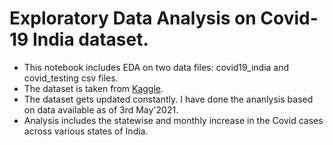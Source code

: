<h1>Exploratory Data Analysis on Covid-19 India dataset.</h1>

<ul>
  <li>This notebook includes EDA on two data files: covid19_india and covid_testing csv files.</li>
  <li>The dataset is taken from <a href="https://www.kaggle.com/sudalairajkumar/covid19-in-india">Kaggle</a>.</li>
  <li>The dataset gets updated constantly. I have done the ananlysis based on data available as of 3rd May'2021.</li>
  <li>Analysis includes the statewise and monthly increase in the Covid cases across various states of India.</li>
</ul>
